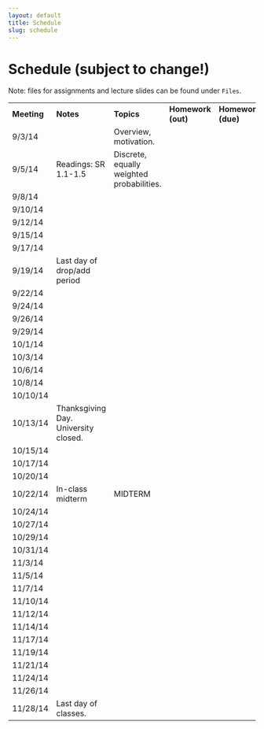 ```yaml
---
layout: default
title: Schedule
slug: schedule
---
```


Schedule (subject to change!)
=============================

Note: files for assignments and lecture slides can be found under ``Files``.

<table>  <tr>    <td><b>Meeting</b></td>    <td><b>Notes</b></td>    <td><b>Topics</b></td>    <td><b>Homework (out)</b></td>    <td><b>Homework (due)</b></td>  </tr>  <tr>    <td>9/3/14</td>    <td></td>    <td>Overview, motivation. </td>    <td></td>    <td></td>  </tr>  <tr>    <td>9/5/14</td>    <td>Readings: SR 1.1-1.5</td>    <td>Discrete, equally weighted probabilities.</td>    <td></td>    <td></td>  </tr>  <tr>    <td>9/8/14</td>    <td></td>    <td></td>    <td></td>    <td></td>  </tr>  <tr>    <td>9/10/14</td>    <td></td>    <td></td>    <td></td>    <td></td>  </tr>  <tr>    <td>9/12/14</td>    <td></td>    <td></td>    <td></td>    <td></td>  </tr>  <tr>    <td>9/15/14</td>    <td></td>    <td></td>    <td></td>    <td></td>  </tr>  <tr>    <td>9/17/14</td>    <td></td>    <td></td>    <td></td>    <td></td>  </tr>  <tr>    <td>9/19/14</td>    <td>Last day of drop/add period</td>    <td></td>    <td></td>    <td></td>  </tr>  <tr>    <td>9/22/14</td>    <td></td>    <td></td>    <td></td>    <td></td>  </tr>  <tr>    <td>9/24/14</td>    <td></td>    <td></td>    <td></td>    <td></td>  </tr>  <tr>    <td>9/26/14</td>    <td></td>    <td></td>    <td></td>    <td></td>  </tr>  <tr>    <td>9/29/14</td>    <td></td>    <td></td>    <td></td>    <td></td>  </tr>  <tr>    <td>10/1/14</td>    <td></td>    <td></td>    <td></td>    <td></td>  </tr>  <tr>    <td>10/3/14</td>    <td></td>    <td></td>    <td></td>    <td></td>  </tr>  <tr>    <td>10/6/14</td>    <td></td>    <td></td>    <td></td>    <td></td>  </tr>  <tr>    <td>10/8/14</td>    <td></td>    <td></td>    <td></td>    <td></td>  </tr>  <tr>    <td>10/10/14</td>    <td></td>    <td></td>    <td></td>    <td></td>  </tr>  <tr>    <td>10/13/14</td>    <td>Thanksgiving Day. University closed. </td>    <td></td>    <td></td>    <td></td>  </tr>  <tr>    <td>10/15/14</td>    <td></td>    <td></td>    <td></td>    <td></td>  </tr>  <tr>    <td>10/17/14</td>    <td></td>    <td></td>    <td></td>    <td></td>  </tr>  <tr>    <td>10/20/14</td>    <td></td>    <td></td>    <td></td>    <td></td>  </tr>  <tr>    <td>10/22/14</td>    <td>In-class midterm</td>    <td>MIDTERM</td>    <td></td>    <td></td>  </tr>  <tr>    <td>10/24/14</td>    <td></td>    <td></td>    <td></td>    <td></td>  </tr>  <tr>    <td>10/27/14</td>    <td></td>    <td></td>    <td></td>    <td></td>  </tr>  <tr>    <td>10/29/14</td>    <td></td>    <td></td>    <td></td>    <td></td>  </tr>  <tr>    <td>10/31/14</td>    <td></td>    <td></td>    <td></td>    <td></td>  </tr>  <tr>    <td>11/3/14</td>    <td></td>    <td></td>    <td></td>    <td></td>  </tr>  <tr>    <td>11/5/14</td>    <td></td>    <td></td>    <td></td>    <td></td>  </tr>  <tr>    <td>11/7/14</td>    <td></td>    <td></td>    <td></td>    <td></td>  </tr>  <tr>    <td>11/10/14</td>    <td></td>    <td></td>    <td></td>    <td></td>  </tr>  <tr>    <td>11/12/14</td>    <td></td>    <td></td>    <td></td>    <td></td>  </tr>  <tr>    <td>11/14/14</td>    <td></td>    <td></td>    <td></td>    <td></td>  </tr>  <tr>    <td>11/17/14</td>    <td></td>    <td></td>    <td></td>    <td></td>  </tr>  <tr>    <td>11/19/14</td>    <td></td>    <td></td>    <td></td>    <td></td>  </tr>  <tr>    <td>11/21/14</td>    <td></td>    <td></td>    <td></td>    <td></td>  </tr>  <tr>    <td>11/24/14</td>    <td></td>    <td></td>    <td></td>    <td></td>  </tr>  <tr>    <td>11/26/14</td>    <td></td>    <td></td>    <td></td>    <td></td>  </tr>  <tr>    <td>11/28/14</td>    <td>Last day of classes. </td>    <td></td>    <td></td>    <td></td>  </tr><!-- schedule --></table>

